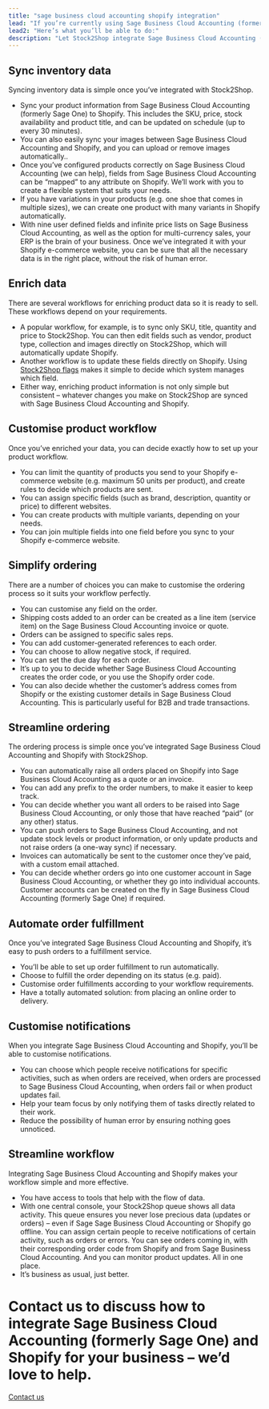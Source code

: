 ```yaml
---
title: "sage business cloud accounting shopify integration"
lead: "If you’re currently using Sage Business Cloud Accounting (formerly Sage One) as your ERP and Shopify as your e-commerce website, you’ll want them to talk to each other. That’s where Stock2Shop comes in: let us integrate Sage Business Cloud Accounting and Shopify to make your day-to-day business easier."
lead2: "Here’s what you’ll be able to do:"
description: "Let Stock2Shop integrate Sage Business Cloud Accounting (formerly Sage One) with Shopify and you'll be amazed how much more efficient your business becomes. Sync inventory data, simplify ordering, automate order fulfilment and more. Stock2Shop will work with you to create the perfect solution for your business."
---
```


Sync inventory data
-------------------

Syncing inventory data is simple once you’ve integrated with Stock2Shop.

*   Sync your product information from Sage Business Cloud Accounting (formerly Sage One) to Shopify. This includes the SKU, price, stock availability and product title, and can be updated on schedule (up to every 30 minutes).
*   You can also easily sync your images between Sage Business Cloud Accounting and Shopify, and you can upload or remove images automatically..
*   Once you’ve configured products correctly on Sage Business Cloud Accounting (we can help), fields from Sage Business Cloud Accounting can be “mapped” to any attribute on Shopify. We’ll work with you to create a flexible system that suits your needs.
*   If you have variations in your products (e.g. one shoe that comes in multiple sizes), we can create one product with many variants in Shopify automatically.
*   With nine user defined fields and infinite price lists on Sage Business Cloud Accounting, as well as the option for multi-currency sales, your ERP is the brain of your business. Once we’ve integrated it with your Shopify e-commerce website, you can be sure that all the necessary data is in the right place, without the risk of human error.

Enrich data
-----------

There are several workflows for enriching product data so it is ready to sell. These workflows depend on your requirements.

*   A popular workflow, for example, is to sync only SKU, title, quantity and price to Stock2Shop. You can then edit fields such as vendor, product type, collection and images directly on Stock2Shop, which will automatically update Shopify.
*   Another workflow is to update these fields directly on Shopify. Using [Stock2Shop flags](/documentation/key-concepts/flags "Stock2Shop flags") makes it simple to decide which system manages which field.
*   Either way, enriching product information is not only simple but consistent – whatever changes you make on Stock2Shop are synced with Sage Business Cloud Accounting and Shopify.

Customise product workflow
--------------------------

Once you’ve enriched your data, you can decide exactly how to set up your product workflow.

*   You can limit the quantity of products you send to your Shopify e-commerce website (e.g. maximum 50 units per product), and create rules to decide which products are sent.
*   You can assign specific fields (such as brand, description, quantity or price) to different websites.
*   You can create products with multiple variants, depending on your needs.
*   You can join multiple fields into one field before you sync to your Shopify e-commerce website.

Simplify ordering
-----------------

There are a number of choices you can make to customise the ordering process so it suits your workflow perfectly.

*   You can customise any field on the order.
*   Shipping costs added to an order can be created as a line item (service item) on the Sage Business Cloud Accounting invoice or quote.
*   Orders can be assigned to specific sales reps.
*   You can add customer-generated references to each order.
*   You can choose to allow negative stock, if required.
*   You can set the due day for each order.
*   It’s up to you to decide whether Sage Business Cloud Accounting creates the order code, or you use the Shopify order code.
*   You can also decide whether the customer’s address comes from Shopify or the existing customer details in Sage Business Cloud Accounting. This is particularly useful for B2B and trade transactions.

Streamline ordering
-------------------

The ordering process is simple once you’ve integrated Sage Business Cloud Accounting and Shopify with Stock2Shop.

*   You can automatically raise all orders placed on Shopify into Sage Business Cloud Accounting as a quote or an invoice.
*   You can add any prefix to the order numbers, to make it easier to keep track.
*   You can decide whether you want all orders to be raised into Sage Business Cloud Accounting, or only those that have reached “paid” (or any other) status.
*   You can push orders to Sage Business Cloud Accounting, and not update stock levels or product information, or only update products and not raise orders (a one-way sync) if necessary.
*   Invoices can automatically be sent to the customer once they’ve paid, with a custom email attached.
*   You can decide whether orders go into one customer account in Sage Business Cloud Accounting, or whether they go into individual accounts. Customer accounts can be created on the fly in Sage Business Cloud Accounting (formerly Sage One) if required.

Automate order fulfillment
--------------------------

Once you’ve integrated Sage Business Cloud Accounting and Shopify, it’s easy to push orders to a fulfillment service.

*   You’ll be able to set up order fulfillment to run automatically.
*   Choose to fulfill the order depending on its status (e.g. paid).
*   Customise order fulfillments according to your workflow requirements.
*   Have a totally automated solution: from placing an online order to delivery.

Customise notifications
-----------------------

When you integrate Sage Business Cloud Accounting and Shopify, you’ll be able to customise notifications.

*   You can choose which people receive notifications for specific activities, such as when orders are received, when orders are processed to Sage Business Cloud Accounting, when orders fail or when product updates fail.
*   Help your team focus by only notifying them of tasks directly related to their work.
*   Reduce the possibility of human error by ensuring nothing goes unnoticed.

Streamline workflow
-------------------

Integrating Sage Business Cloud Accounting and Shopify makes your workflow simple and more effective.

*   You have access to tools that help with the flow of data.
*   With one central console, your Stock2Shop queue shows all data activity. This queue ensures you never lose precious data (updates or orders) – even if Sage Sage Business Cloud Accounting or Shopify go offline. You can assign certain people to receive notifications of certain activity, such as orders or errors. You can see orders coming in, with their corresponding order code from Shopify and from Sage Business Cloud Accounting. And you can monitor product updates. All in one place.
*   It’s business as usual, just better.

Contact us to discuss how to integrate Sage Business Cloud Accounting (formerly Sage One) and Shopify for your business – we’d love to help.
============================================================================================================================================

[Contact us](/contact-us "Contact Stock2Shop")

